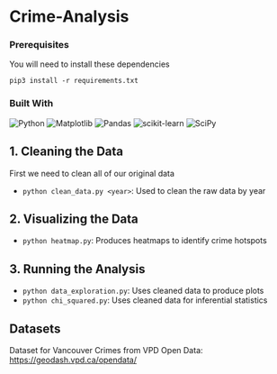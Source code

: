 # Crime-Analysis

### Prerequisites

You will need to install these dependencies

```
pip3 install -r requirements.txt
```

### Built With

![Python](https://img.shields.io/badge/python-3670A0?style=for-the-badge&logo=python&logoColor=ffdd54)
![Matplotlib](https://img.shields.io/badge/Matplotlib-%23ffffff.svg?style=for-the-badge&logo=Matplotlib&logoColor=black)
![Pandas](https://img.shields.io/badge/pandas-%23150458.svg?style=for-the-badge&logo=pandas&logoColor=white)
![scikit-learn](https://img.shields.io/badge/scikit--learn-%23F7931E.svg?style=for-the-badge&logo=scikit-learn&logoColor=white)
![SciPy](https://img.shields.io/badge/SciPy-%230C55A5.svg?style=for-the-badge&logo=scipy&logoColor=%white)

## 1. Cleaning the Data

First we need to clean all of our original data

-   `python clean_data.py <year>`: Used to clean the raw data by year

## 2. Visualizing the Data

-   `python heatmap.py`: Produces heatmaps to identify crime hotspots

## 3. Running the Analysis

-   `python data_exploration.py`: Uses cleaned data to produce plots
-   `python chi_squared.py`: Uses cleaned data for inferential statistics

## Datasets

Dataset for Vancouver Crimes from VPD Open Data: https://geodash.vpd.ca/opendata/
